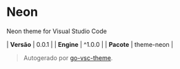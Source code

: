 # Neon

Neon theme for Visual Studio Code

| **Versão** | 0.0.1 |
| **Engine** | ^1.0.0 |
| **Pacote** | theme-neon |

> Autogerado por [go-vsc-theme](https://github.com/natalbu/go-vsc-theme).
